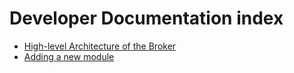 # Developer Documentation index

- [High-level Architecture of the Broker](architecture.md)
- [Adding a new module](adding-a-new-module.md)
